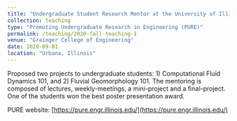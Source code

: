 ```yaml
---
title: "Undergraduate Student Research Mentor at the University of Illinois"
collection: teaching
type: "Promoting Undergraduate Research in Engineering (PURE)"
permalink: /teaching/2020-fall-teaching-1
venue: "Grainger College of Engineering"
date: 2020-09-01
location: "Urbana, Illinois"
---
```


Proposed two projects to undergraduate students: 1) Computational Fluid Dynamics 101, and 2) Fluvial Geomorphology 101. The mentoring is composed of lectures, weekly-meetings, a mini-project and a final-project. One of the students won the best poster presentation award. 

PURE website: [https://pure.engr.illinois.edu/](https://pure.engr.illinois.edu/)
